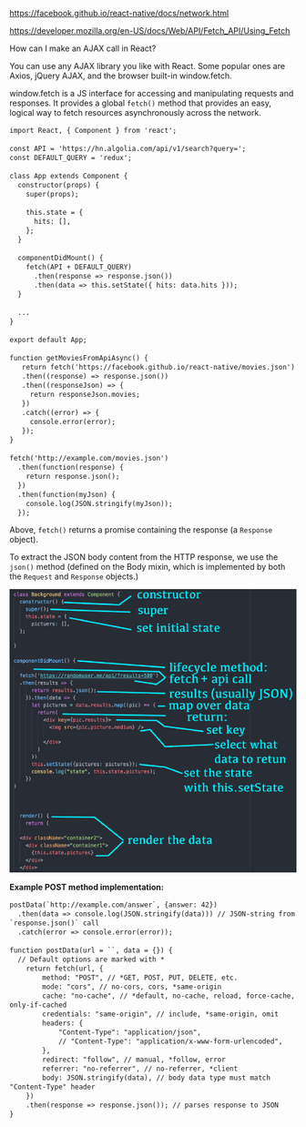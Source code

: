https://facebook.github.io/react-native/docs/network.html

https://developer.mozilla.org/en-US/docs/Web/API/Fetch_API/Using_Fetch

How can I make an AJAX call in React?

You can use any AJAX library you like with React. Some popular ones are Axios, jQuery AJAX, and the browser built-in window.fetch.

window.fetch is a JS interface for accessing and manipulating requests and responses. It provides a global `fetch()` method that provides an easy, logical way to fetch resources asynchronously across the network.

    import React, { Component } from 'react';
    
    const API = 'https://hn.algolia.com/api/v1/search?query=';
    const DEFAULT_QUERY = 'redux';
    
    class App extends Component {
      constructor(props) {
        super(props);
    
        this.state = {
          hits: [],
        };
      }
    
      componentDidMount() {
        fetch(API + DEFAULT_QUERY)
          .then(response => response.json())
          .then(data => this.setState({ hits: data.hits }));
      }
    
      ...
    }
    
    export default App;

    function getMoviesFromApiAsync() {
       return fetch('https://facebook.github.io/react-native/movies.json')
       .then((response) => response.json())
       .then((responseJson) => {
         return responseJson.movies;
       })
       .catch((error) => {
         console.error(error);
       });
    }

    fetch('http://example.com/movies.json')
      .then(function(response) {
        return response.json();
      })
      .then(function(myJson) {
        console.log(JSON.stringify(myJson));
      });

Above, `fetch()` returns a promise containing the response (a `Response` object).
   
To extract the JSON body content from the HTTP response, we use the `json()` method (defined on the Body mixin, which is implemented by both the `Request` and `Response` objects.)

![](../images/fetch.png)

**Example POST method implementation:**
    
    postData(`http://example.com/answer`, {answer: 42})
      .then(data => console.log(JSON.stringify(data))) // JSON-string from `response.json()` call
      .catch(error => console.error(error));
    
    function postData(url = ``, data = {}) {
      // Default options are marked with *
        return fetch(url, {
            method: "POST", // *GET, POST, PUT, DELETE, etc.
            mode: "cors", // no-cors, cors, *same-origin
            cache: "no-cache", // *default, no-cache, reload, force-cache, only-if-cached
            credentials: "same-origin", // include, *same-origin, omit
            headers: {
                "Content-Type": "application/json",
                // "Content-Type": "application/x-www-form-urlencoded",
            },
            redirect: "follow", // manual, *follow, error
            referrer: "no-referrer", // no-referrer, *client
            body: JSON.stringify(data), // body data type must match "Content-Type" header
        })
        .then(response => response.json()); // parses response to JSON
    }



